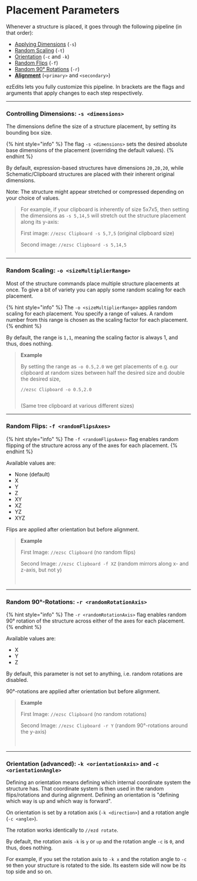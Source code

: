 # Placement Parameters

Whenever a structure is placed, it goes through the following pipeline (in that order):

* [Applying Dimensions](placement-parameters.md#controlling-dimensions-s-less-than-dimensions-greater-than) (`-s`)
* [Random Scaling](placement-parameters.md#random-scaling-o-less-than-sizemultiplierrange-greater-than) (`-t`)
* [Orientation](placement-parameters.md#orientation-advanced-k-less-than-orientationaxis-greater-than-and-c-less-than-orientationangle-great) (`-c` and `-k`)
* [Random Flips](placement-parameters.md#random-flips-f-less-than-randomflipsaxes-greater-than) (`-f`)
* [Random 90° Rotations](placement-parameters.md#random-90-rotations-r-less-than-randomrotationaxis-greater-than) (`-r`)
* [**Alignment**](primary+secondary-alignment.md) (`<primary>` and `<secondary>`)

ezEdits lets you fully customize this pipeline. In brackets are the flags and arguments that apply changes to each step respectively.

***

### Controlling Dimensions: `-s <dimensions>`

The dimensions define the size of a structure placement, by setting its bounding box size.

{% hint style="info" %}
The flag `-s <dimensions>` sets the desired absolute base dimensions of the placement (overriding the default values).
{% endhint %}

By default, expression-based structures have dimensions `20,20,20`, while Schematic/Clipboard structures are placed with their inherent original dimensions.

Note: The structure might appear stretched or compressed depending on your choice of values.

> For example, if your clipboard is inherently of size 5x7x5, then setting the dimensions as `-s 5,14,5` will stretch out the structure placement along its y-axis:
>
> First image: `//ezsc Clipboard -s 5,7,5` (original clipboard size)
>
> Second image: `//ezsc Clipboard -s 5,14,5`
>
> <img src="../../.gitbook/assets/PlacementDimensions_example1.png" alt="" data-size="original"><img src="../../.gitbook/assets/PlacementDimensions_example2.png" alt="" data-size="original">

***

### Random Scaling: `-o <sizeMultiplierRange>`

Most of the structure commands place multiple structure placements at once. To give a bit of variety you can apply some random scaling for each placement.

{% hint style="info" %}
The `-o <sizeMultiplierRange>` applies random scaling for each placement. You specify a range of values. A random number from this range is chosen as the scaling factor for each placement.
{% endhint %}

By default, the range is `1,1`, meaning the scaling factor is always 1, and thus, does nothing.

> **Example**
>
> By setting the range as `-o 0.5,2.0` we get placements of e.g. our clipboard at random sizes between half the desired size and double the desired size,
>
> `//ezsc Clipboard -o 0.5,2.0`
>
> <img src="../../.gitbook/assets/PlacementRandomScaling_example.png" alt="" data-size="original">
>
> (Same tree clipboard at various different sizes)

***

### Random Flips: `-f <randomFlipsAxes>`

{% hint style="info" %}
The `-f <randomFlipsAxes>` flag enables random flipping of the structure across any of the axes for each placement.
{% endhint %}

Available values are:

* None (default)
* X
* Y
* Z
* XY
* XZ
* YZ
* XYZ

Flips are applied after orientation but before alignment.

> **Example**
>
> First Image: `//ezsc Clipboard` (no random flips)
>
> Second Image: `//ezsc Clipboard -f XZ` (random mirrors along x- and z-axis, but not y)
>
> <img src="../../.gitbook/assets/PlacementRandomFlips_example1.png" alt="" data-size="original"> <img src="../../.gitbook/assets/PlacementRandomFlips_example2.png" alt="" data-size="original">

***

### Random 90°-Rotations: `-r <randomRotationAxis>`

{% hint style="info" %}
The `-r <randomRotationAxis>` flag enables random 90° rotation of the structure across either of the axes for each placement.
{% endhint %}

Available values are:

* X
* Y
* Z

By default, this parameter is not set to anything, i.e. random rotations are disabled.

90°-rotations are applied after orientation but before alignment.

> **Example**
>
> First Image: `//ezsc Clipboard` (no random rotations)
>
> Second Image: `//ezsc Clipboard -r Y` (random 90°-rotations around the y-axis)
>
> <img src="../../.gitbook/assets/PlacementRandomRotations_example1.png" alt="" data-size="original"> <img src="../../.gitbook/assets/PlacementRandomRotations_example2.png" alt="" data-size="original">

***

### Orientation (advanced): `-k <orientationAxis>` and `-c <orientationAngle>`

Defining an orientation means defining which internal coordinate system the structure has. That coordinate system is then used in the random flips/rotations and during alignment. Defining an orientation is "defining which way is up and which way is forward".

On orientation is set by a rotation axis (`-k <direction>`) and a rotation angle (`-c <angle>`).

The rotation works identically to `//ezd rotate`.

By default, the rotation axis `-k` is `y` or `up` and the rotation angle `-c` is `0`, and thus, does nothing.

For example, if you set the rotation axis to `-k x` and the rotation angle to `-c 90` then your structure is rotated to the side. Its eastern side will now be its top side and so on.
